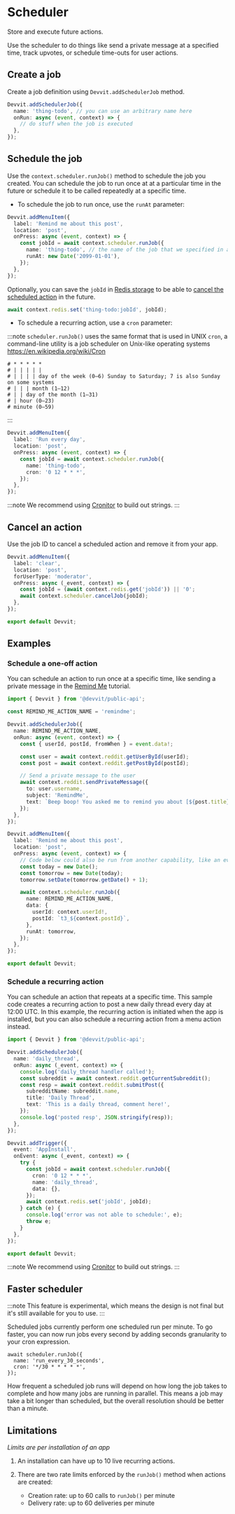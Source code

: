 # Scheduler

Store and execute future actions.

Use the scheduler to do things like send a private message at a specified time, track upvotes, or schedule time-outs for user actions.

## Create a job

Create a job definition using `Devvit.addSchedulerJob` method.

```ts
Devvit.addSchedulerJob({
  name: 'thing-todo', // you can use an arbitrary name here
  onRun: async (event, context) => {
    // do stuff when the job is executed
  },
});
```

## Schedule the job

Use the `context.scheduler.runJob()` method to schedule the job you created. You can schedule the job to run once at at a particular time in the future or schedule it to be called repeatedly at a specific time.

- To schedule the job to run once, use the `runAt` parameter:

```ts
Devvit.addMenuItem({
  label: 'Remind me about this post',
  location: 'post',
  onPress: async (event, context) => {
    const jobId = await context.scheduler.runJob({
      name: 'thing-todo', // the name of the job that we specified in addSchedulerJob() above
      runAt: new Date('2099-01-01'),
    });
  },
});
```

Optionally, you can save the `jobId` in [Redis storage](./redis.md) to be able to [cancel the scheduled action](#cancel-an-action) in the future.

```ts
await context.redis.set('thing-todo:jobId', jobId);
```

- To schedule a recurring action, use a `cron` parameter:

:::note
`scheduler.runJob()` uses the same format that is used in UNIX `cron`, a command-line utility is a job scheduler on Unix-like operating systems https://en.wikipedia.org/wiki/Cron

```
# * * * * *
# | | | | |
# | | | | day of the week (0–6) Sunday to Saturday; 7 is also Sunday on some systems
# | | | month (1–12)
# | | day of the month (1–31)
# | hour (0–23)
# minute (0–59)
```

:::

```ts
Devvit.addMenuItem({
  label: 'Run every day',
  location: 'post',
  onPress: async (event, context) => {
    const jobId = await context.scheduler.runJob({
      name: 'thing-todo',
      cron: '0 12 * * *',
    });
  },
});
```

:::note
We recommend using [Cronitor](https://crontab.guru/) to build out strings.
:::

## Cancel an action

Use the job ID to cancel a scheduled action and remove it from your app.

```ts
Devvit.addMenuItem({
  label: 'clear',
  location: 'post',
  forUserType: 'moderator',
  onPress: async (_event, context) => {
    const jobId = (await context.redis.get('jobId')) || '0';
    await context.scheduler.cancelJob(jobId);
  },
});

export default Devvit;
```

## Examples

### Schedule a one-off action

You can schedule an action to run once at a specific time, like sending a private message in the [Remind Me](/docs/showcase/tutorials/remind_me.md) tutorial.

```ts
import { Devvit } from '@devvit/public-api';

const REMIND_ME_ACTION_NAME = 'remindme';

Devvit.addSchedulerJob({
  name: REMIND_ME_ACTION_NAME,
  onRun: async (event, context) => {
    const { userId, postId, fromWhen } = event.data!;

    const user = await context.reddit.getUserById(userId);
    const post = await context.reddit.getPostById(postId);

    // Send a private message to the user
    await context.reddit.sendPrivateMessage({
      to: user.username,
      subject: 'RemindMe',
      text: `Beep boop! You asked me to remind you about [${post.title}](${post.permalink}) at ${fromWhen}!`,
    });
  },
});

Devvit.addMenuItem({
  label: 'Remind me about this post',
  location: 'post',
  onPress: async (event, context) => {
    // Code below could also be run from another capability, like an event trigger or another scheduled job
    const today = new Date();
    const tomorrow = new Date(today);
    tomorrow.setDate(tomorrow.getDate() + 1);

    await context.scheduler.runJob({
      name: REMIND_ME_ACTION_NAME,
      data: {
        userId: context.userId!,
        postId: `t3_${context.postId}`,
      },
      runAt: tomorrow,
    });
  },
});

export default Devvit;
```

### Schedule a recurring action

You can schedule an action that repeats at a specific time. This sample code creates a recurring action to post a new daily thread every day at 12:00 UTC. In this example, the recurring action is initiated when the app is installed, but you can also schedule a recurring action from a menu action instead.

```ts
import { Devvit } from '@devvit/public-api';

Devvit.addSchedulerJob({
  name: 'daily_thread',
  onRun: async (_event, context) => {
    console.log('daily_thread handler called');
    const subreddit = await context.reddit.getCurrentSubreddit();
    const resp = await context.reddit.submitPost({
      subredditName: subreddit.name,
      title: 'Daily Thread',
      text: 'This is a daily thread, comment here!',
    });
    console.log('posted resp', JSON.stringify(resp));
  },
});

Devvit.addTrigger({
  event: 'AppInstall',
  onEvent: async (_event, context) => {
    try {
      const jobId = await context.scheduler.runJob({
        cron: '0 12 * * *',
        name: 'daily_thread',
        data: {},
      });
      await context.redis.set('jobId', jobId);
    } catch (e) {
      console.log('error was not able to schedule:', e);
      throw e;
    }
  },
});

export default Devvit;
```

:::note
We recommend using [Cronitor](https://crontab.guru/) to build out strings.
:::

## Faster scheduler

:::note
This feature is experimental, which means the design is not final but it's still available for you to use.
:::

Scheduled jobs currently perform one scheduled run per minute. To go faster, you can now run jobs every second by adding seconds granularity to your cron expression.

```tsx
await scheduler.runJob({
  name: 'run_every_30_seconds',
  cron: '*/30 * * * * *',
});
```

How frequent a scheduled job runs will depend on how long the job takes to complete and how many jobs are running in parallel. This means a job may take a bit longer than scheduled, but the overall resolution should be better than a minute.

## Limitations

_Limits are per installation of an app_

1. An installation can have up to 10 live recurring actions.

2. There are two rate limits enforced by the `runJob()` method when actions are created:
   - Creation rate: up to 60 calls to `runJob()` per minute
   - Delivery rate: up to 60 deliveries per minute
